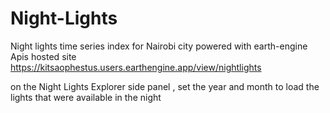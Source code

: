 # Night-Lights
Night lights time series index for Nairobi city powered with earth-engine Apis
hosted site https://kitsaophestus.users.earthengine.app/view/nightlights

on the Night Lights Explorer side panel , set the year and month to load the lights that were available in the night
